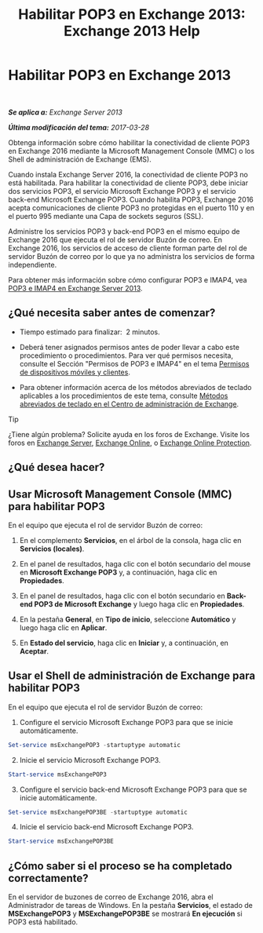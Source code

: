 ﻿---
title: 'Habilitar POP3 en Exchange 2013: Exchange 2013 Help'
TOCTitle: Habilitar POP3
ms:assetid: e226a5f1-429d-4046-b925-da6cc151709e
ms:mtpsurl: https://technet.microsoft.com/es-es/library/Bb124934(v=EXCHG.150)
ms:contentKeyID: 49895974
ms.date: 04/23/2018
mtps_version: v=EXCHG.150
ms.translationtype: HT
---

# Habilitar POP3 en Exchange 2013

 

_**Se aplica a:** Exchange Server 2013_

_**Última modificación del tema:** 2017-03-28_

Obtenga información sobre cómo habilitar la conectividad de cliente POP3 en Exchange 2016 mediante la Microsoft Management Console (MMC) o los Shell de administración de Exchange (EMS).

Cuando instala Exchange Server 2016, la conectividad de cliente POP3 no está habilitada. Para habilitar la conectividad de cliente POP3, debe iniciar dos servicios POP3, el servicio Microsoft Exchange POP3 y el servicio back-end Microsoft Exchange POP3. Cuando habilita POP3, Exchange 2016 acepta comunicaciones de cliente POP3 no protegidas en el puerto 110 y en el puerto 995 mediante una Capa de sockets seguros (SSL).

Administre los servicios POP3 y back-end POP3 en el mismo equipo de Exchange 2016 que ejecuta el rol de servidor Buzón de correo. En Exchange 2016, los servicios de acceso de cliente forman parte del rol de servidor Buzón de correo por lo que ya no administra los servicios de forma independiente.

Para obtener más información sobre cómo configurar POP3 e IMAP4, vea [POP3 e IMAP4 en Exchange Server 2013](pop3-and-imap4-in-exchange-server-2013-exchange-2013-help.md).

## ¿Qué necesita saber antes de comenzar?

  - Tiempo estimado para finalizar:  2 minutos.

  - Deberá tener asignados permisos antes de poder llevar a cabo este procedimiento o procedimientos. Para ver qué permisos necesita, consulte el Sección "Permisos de POP3 e IMAP4" en el tema [Permisos de dispositivos móviles y clientes](clients-and-mobile-devices-permissions-exchange-2013-help.md).

  - Para obtener información acerca de los métodos abreviados de teclado aplicables a los procedimientos de este tema, consulte [Métodos abreviados de teclado en el Centro de administración de Exchange](keyboard-shortcuts-in-the-exchange-admin-center-exchange-online-protection-help.md).


> [!TIP]
> ¿Tiene algún problema? Solicite ayuda en los foros de Exchange. Visite los foros en <A href="https://go.microsoft.com/fwlink/p/?linkid=60612">Exchange Server</A>, <A href="https://go.microsoft.com/fwlink/p/?linkid=267542">Exchange Online</A>, o <A href="https://go.microsoft.com/fwlink/p/?linkid=285351">Exchange Online Protection</A>.



## ¿Qué desea hacer?

## Usar Microsoft Management Console (MMC) para habilitar POP3

En el equipo que ejecuta el rol de servidor Buzón de correo:

1.  En el complemento **Servicios**, en el árbol de la consola, haga clic en **Servicios (locales)**.

2.  En el panel de resultados, haga clic con el botón secundario del mouse en **Microsoft Exchange POP3** y, a continuación, haga clic en **Propiedades**.

3.  En el panel de resultados, haga clic con el botón secundario en **Back-end POP3 de Microsoft Exchange** y luego haga clic en **Propiedades**.

4.  En la pestaña **General**, en **Tipo de inicio**, seleccione **Automático** y luego haga clic en **Aplicar**.

5.  En **Estado del servicio**, haga clic en **Iniciar** y, a continuación, en **Aceptar**.

## Usar el Shell de administración de Exchange para habilitar POP3

En el equipo que ejecuta el rol de servidor Buzón de correo:

1.  Configure el servicio Microsoft Exchange POP3 para que se inicie automáticamente.
    
```powershell
Set-service msExchangePOP3 -startuptype automatic
```

2.  Inicie el servicio Microsoft Exchange POP3.
    
```powershell
Start-service msExchangePOP3
```

3.  Configure el servicio back-end Microsoft Exchange POP3 para que se inicie automáticamente.
    
```powershell
Set-service msExchangePOP3BE -startuptype automatic
```

4.  Inicie el servicio back-end Microsoft Exchange POP3.
    
```powershell
Start-service msExchangePOP3BE
```

## ¿Cómo saber si el proceso se ha completado correctamente?

En el servidor de buzones de correo de Exchange 2016, abra el Administrador de tareas de Windows. En la pestaña **Servicios**, el estado de **MSExchangePOP3** y **MSExchangePOP3BE** se mostrará **En ejecución** si POP3 está habilitado.

